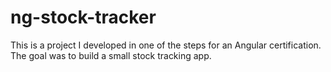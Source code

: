 # ng-stock-tracker

This is a project I developed in one of the steps for an Angular certification. The goal was to build a small stock tracking app. 
